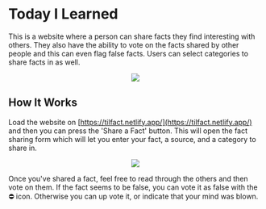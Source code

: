# Today I Learned

This is a website where a person can share facts they find interesting with others. They also have the ability to
vote on the facts shared by other people and this can even flag false facts. Users can select categories to share facts in as well.

 <p align="center">
<img src="https://github.com/Zain-Basit/TiL/assets/45300116/e0c84470-a373-4977-9fb6-a9316d39d8d5" />
 </p>
 
## How It Works

Load the website on [https://tilfact.netlify.app/](https://tilfact.netlify.app/) and then you can press the 'Share a Fact' button.
This will open the fact sharing form which will let you enter your fact, a source, and a category to share in.

 <p align="center">
 <img src="https://github.com/Zain-Basit/TiL/assets/45300116/751500fc-f173-4883-a83a-5735190fda25" />
 </p>
 
Once you've shared a fact, feel free to read through the others and then vote on them. If the fact seems to be false, you can vote
it as false with the ⛔️ icon. Otherwise you can up vote it, or indicate that your mind was blown.
